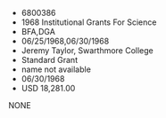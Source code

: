 * 6800386
* 1968 Institutional Grants For Science
* BFA,DGA
* 06/25/1968,06/30/1968
* Jeremy Taylor, Swarthmore College
* Standard Grant
*   name not available
* 06/30/1968
* USD 18,281.00

NONE